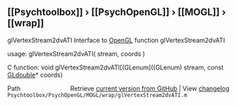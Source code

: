 ## [[Psychtoolbox]] &#8250; [[PsychOpenGL]] &#8250; [[MOGL]] &#8250; [[wrap]]

glVertexStream2dvATI  Interface to [OpenGL](OpenGL) function glVertexStream2dvATI  
  
usage:  glVertexStream2dvATI( stream, coords )  
  
C function:  void glVertexStream2dvATI[(GLenum]((GLenum) stream, const [GLdouble](GLdouble)\* coords)  




<div class="code_header" style="text-align:right;">
  <span style="float:left;">Path&nbsp;&nbsp;</span> <span class="counter">Retrieve <a href=
  "https://raw.github.com/Psychtoolbox-3/Psychtoolbox-3/beta/Psychtoolbox/PsychOpenGL/MOGL/wrap/glVertexStream2dvATI.m">current version from GitHub</a> | View <a href=
  "https://github.com/Psychtoolbox-3/Psychtoolbox-3/commits/beta/Psychtoolbox/PsychOpenGL/MOGL/wrap/glVertexStream2dvATI.m">changelog</a></span>
</div>
<div class="code">
  <code>Psychtoolbox/PsychOpenGL/MOGL/wrap/glVertexStream2dvATI.m</code>
</div>

